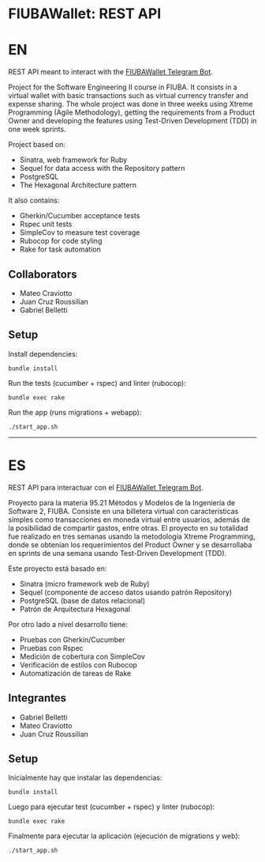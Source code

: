 FIUBAWallet: REST API
========
# EN
REST API meant to interact with the [FIUBAWallet Telegram Bot](https://github.com/MateoCraviotto/FIUBAWalletBot).

Project for the Software Engineering II course in FIUBA. It consists in a virtual wallet with basic transactions such as virtual currency transfer and expense sharing. The whole project was done in three weeks using Xtreme Programming (Agile Methodology), getting the requirements from a Product Owner and developing the features using Test-Driven Development (TDD) in one week sprints.

Project based on:
* Sinatra, web framework for Ruby
* Sequel for data access with the Repository pattern
* PostgreSQL
* The Hexagonal Architecture pattern

It also contains:
* Gherkin/Cucumber acceptance tests
* Rspec unit tests
* SimpleCov to measure test coverage
* Rubocop for code styling
* Rake for task automation

## Collaborators
- Mateo Craviotto
- Juan Cruz Roussilian
- Gabriel Belletti

## Setup

Install dependencies:

    bundle install

Run the tests (cucumber + rspec) and linter (rubocop):

    bundle exec rake    

Run the app (runs migrations + webapp):    

    ./start_app.sh

---
# ES
REST API para interactuar con el [FIUBAWallet Telegram Bot](https://github.com/MateoCraviotto/FIUBAWalletBot).

Proyecto para la materia 95.21 Métodos y Modelos de la Ingeniería de Software 2, FIUBA. Consiste en una billetera virtual con características simples como transacciones en moneda virtual entre usuarios, además de la posibilidad de compartir gastos, entre otras. El proyecto en su totalidad fue realizado en tres semanas usando la metodología Xtreme Programming, donde se obtenían los requerimientos del Product Owner y se desarrollaba en sprints de una semana usando Test-Driven Development (TDD).

Este proyecto está basado en:

* Sinatra (micro framework web de Ruby)
* Sequel (componente de acceso datos usando patrón Repository)
* PostgreSQL (base de datos relacional)
* Patrón de Arquitectura Hexagonal

Por otro lado a nivel desarrollo tiene:

* Pruebas con Gherkin/Cucumber
* Pruebas con Rspec
* Medición de cobertura con SimpleCov
* Verificación de estilos con Rubocop
* Automatización de tareas de Rake

## Integrantes
- Gabriel Belletti
- Mateo Craviotto
- Juan Cruz Roussilian

## Setup

Inicialmente hay que instalar las dependencias:

    bundle install

Luego para ejecutar test (cucumber + rspec) y linter (rubocop):

    bundle exec rake    

Finalmente para ejecutar la aplicación (ejecución de migrations y web):    

    ./start_app.sh

